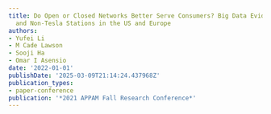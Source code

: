 ```yaml
---
title: Do Open or Closed Networks Better Serve Consumers? Big Data Evidence from Tesla
  and Non-Tesla Stations in the US and Europe
authors:
- Yufei Li
- M Cade Lawson
- Sooji Ha
- Omar I Asensio
date: '2022-01-01'
publishDate: '2025-03-09T21:14:24.437968Z'
publication_types:
- paper-conference
publication: '*2021 APPAM Fall Research Conference*'
---
```

